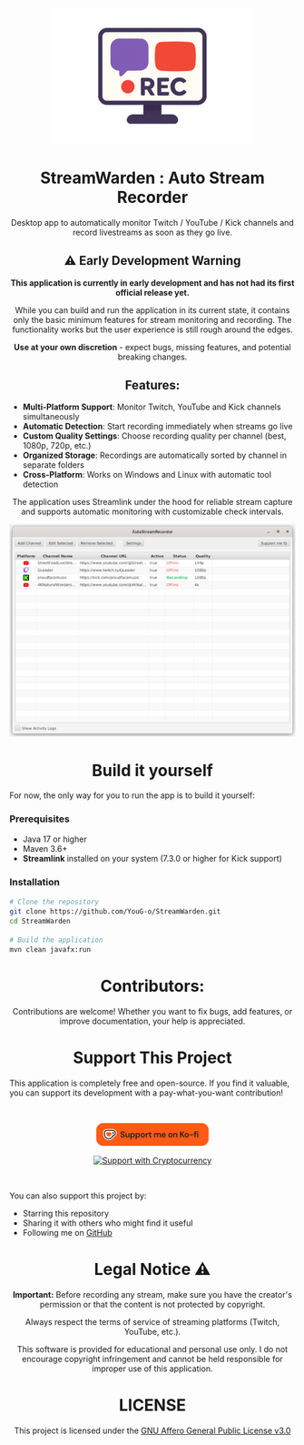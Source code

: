 ###

<div align="center">

![StreamWarden icon](./assets/images/app_icon.png)

# StreamWarden : Auto Stream Recorder

Desktop app to automatically monitor Twitch / YouTube / Kick channels and record livestreams as soon as they go live.

</div>

###

<div align="center">

## ⚠️ Early Development Warning

**This application is currently in early development and has not had its first official release yet.**

While you can build and run the application in its current state, it contains only the basic minimum features for stream monitoring and recording. The functionality works but the user experience is still rough around the edges.

**Use at your own discretion** - expect bugs, missing features, and potential breaking changes.

</div>

###

<div align="center">

  ## Features:

</div>
  
- **Multi-Platform Support**: Monitor Twitch, YouTube and Kick channels simultaneously
- **Automatic Detection**: Start recording immediately when streams go live
- **Custom Quality Settings**: Choose recording quality per channel (best, 1080p, 720p, etc.)
- **Organized Storage**: Recordings are automatically sorted by channel in separate folders
- **Cross-Platform**: Works on Windows and Linux with automatic tool detection

<div align="center">

The application uses Streamlink under the hood for reliable stream capture and supports automatic monitoring with customizable check intervals.

![App screenshot](./assets/images/app_screenshot.png)

</div>



###

<div align="center">
  
  # Build it yourself

</div>

  For now, the only way for you to run the app is to build it yourself: 

  ### Prerequisites
  - Java 17 or higher
  - Maven 3.6+
  - **Streamlink** installed on your system (7.3.0 or higher for Kick support)

  ### Installation
  ```bash
  # Clone the repository
  git clone https://github.com/YouG-o/StreamWarden.git
  cd StreamWarden

  # Build the application
  mvn clean javafx:run
  ```


###

<div align="center">
  
  # Contributors:
  

  Contributions are welcome! Whether you want to fix bugs, add features, or improve documentation, your help is appreciated.

</div>

###

<div align="center">
  
  # Support This Project

</div>  

This application is completely free and open-source. If you find it valuable, you can support its development with a pay-what-you-want contribution!

<br>

<div align="center">

  [![Support me on Ko-Fi](./assets/images/support_me_on_kofi.png)](https://ko-fi.com/yougo)
    
  [![Support with Cryptocurrency](https://img.shields.io/badge/Support-Cryptocurrency-8256D0?style=for-the-badge&logo=bitcoin&logoColor=white)](https://youtube-no-translation.vercel.app/?donate=crypto)

</div>

<br>

You can also support this project by:

- Starring this repository
- Sharing it with others who might find it useful
- Following me on [GitHub](https://github.com/YouG-o)

###

<div align="center">

# Legal Notice ⚠️

**Important:** Before recording any stream, make sure you have the creator's permission or that the content is not protected by copyright.

Always respect the terms of service of streaming platforms (Twitch, YouTube, etc.).

This software is provided for educational and personal use only. I do not encourage copyright infringement and cannot be held responsible for improper use of this application.


# LICENSE

This project is licensed under the [GNU Affero General Public License v3.0](LICENSE)

</div>